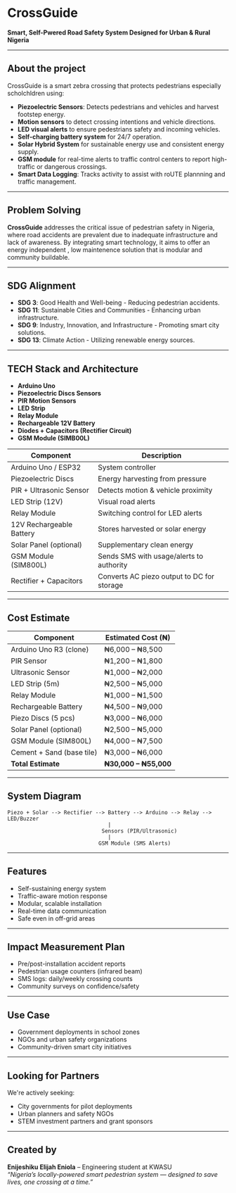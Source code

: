 # CrossGuide

**Smart, Self-Pwered Road Safety System Designed for Urban & Rural Nigeria**

---

## About the project
CrossGuide is a smart zebra crossing that protects pedestrians especially scholchldren using:
- **Piezoelectric Sensors**: Detects pedestrians and vehicles and harvest footstep energy.
- **Motion sensors** to detect crossing intentions and vehicle directions.
- **LED visual alerts** to ensure pedestrians safety and incoming vehicles.
- **Self-charging battery system** for 24/7 operation.
- **Solar Hybrid System** for sustainable energy use and consistent energy supply.
- **GSM module** for real-time alerts to traffic control centers to report high-traffic or dangerous crossings.
- **Smart Data Logging**: Tracks activity to assist with roUTE plannning and traffic management.

---

## Problem Solving

**CrossGuide** addresses the critical issue of pedestrian safety in Nigeria, where road accidents are prevalent due to inadequate infrastructure and lack of awareness. By integrating smart technology, it aims to offer an energy independent , low maintenence solution that is modular and community buildable.

---

## SDG Alignment
- **SDG 3**: Good Health and Well-being - Reducing pedestrian accidents.
- **SDG 11**: Sustainable Cities and Communities - Enhancing urban infrastructure.
- **SDG 9**: Industry, Innovation, and Infrastructure - Promoting smart city solutions.
- **SDG 13**: Climate Action - Utilizing renewable energy sources.

--- 

## TECH Stack and Architecture
- **Arduino Uno**
- **Piezoelectric Discs Sensors**
- **PIR Motion Sensors**
- **LED Strip**
- **Relay Module**
- **Rechargeable 12V Battery**
- **Diodes + Capacitors (Rectifier Circuit)**
- **GSM Module (SIMB00L)**


| Component                | Description                                  |
|-------------------------|----------------------------------------------|
| Arduino Uno / ESP32     | System controller                            |
| Piezoelectric Discs     | Energy harvesting from pressure              |
| PIR + Ultrasonic Sensor | Detects motion & vehicle proximity           |
| LED Strip (12V)         | Visual road alerts                           |
| Relay Module            | Switching control for LED alerts             |
| 12V Rechargeable Battery| Stores harvested or solar energy             |
| Solar Panel (optional)  | Supplementary clean energy                   |
| GSM Module (SIM800L)    | Sends SMS with usage/alerts to authority     |
| Rectifier + Capacitors  | Converts AC piezo output to DC for storage   |
---

## Cost Estimate 

| Component                 | Estimated Cost (₦)     |
|--------------------------|-------------------------|
| Arduino Uno R3 (clone)   | ₦6,000 – ₦8,500          |
| PIR Sensor               | ₦1,200 – ₦1,800          |
| Ultrasonic Sensor        | ₦1,000 – ₦2,000          |
| LED Strip (5m)           | ₦2,500 – ₦5,000          |
| Relay Module             | ₦1,000 – ₦1,500          |
| Rechargeable Battery     | ₦4,500 – ₦9,000          |
| Piezo Discs (5 pcs)      | ₦3,000 – ₦6,000          |
| Solar Panel (optional)   | ₦2,500 – ₦5,000          |
| GSM Module (SIM800L)     | ₦4,000 – ₦7,500          |
| Cement + Sand (base tile)| ₦3,000 – ₦6,000          |
| **Total Estimate**       | **₦30,000 – ₦55,000**    |

--- 

## System Diagram

```
Piezo + Solar --> Rectifier --> Battery --> Arduino --> Relay --> LED/Buzzer
                                |
                              Sensors (PIR/Ultrasonic)
                                |
                             GSM Module (SMS Alerts)
```

---

## Features
- Self-sustaining energy system
- Traffic-aware motion response
- Modular, scalable installation
- Real-time data communication
- Safe even in off-grid areas

--- 

##  Impact Measurement Plan
- Pre/post-installation accident reports
- Pedestrian usage counters (infrared beam)
- SMS logs: daily/weekly crossing counts
- Community surveys on confidence/safety

---

##  Use Case
- Government deployments in school zones
- NGOs and urban safety organizations
- Community-driven smart city initiatives

---

##  Looking for Partners
We're actively seeking:
- City governments for pilot deployments
- Urban planners and safety NGOs
- STEM investment partners and grant sponsors

---

## Created by
**Enijeshiku Elijah Eniola** – Engineering student at KWASU  
*“Nigeria’s locally-powered smart pedestrian system — designed to save lives, one crossing at a time.”*
